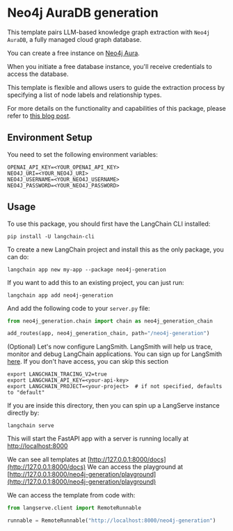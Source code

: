 # Neo4j AuraDB generation

This template pairs LLM-based knowledge graph extraction with `Neo4j AuraDB`, 
a fully managed cloud graph database.

You can create a free instance on [Neo4j Aura](https://neo4j.com/cloud/platform/aura-graph-database?utm_source=langchain&utm_content=langserve).

When you initiate a free database instance, you'll receive credentials to access the database.

This template is flexible and allows users to guide the extraction process by specifying a list of node labels and relationship types.

For more details on the functionality and capabilities of this package, please refer to [this blog post](https://blog.langchain.dev/constructing-knowledge-graphs-from-text-using-openai-functions/).

## Environment Setup

You need to set the following environment variables:

```
OPENAI_API_KEY=<YOUR_OPENAI_API_KEY>
NEO4J_URI=<YOUR_NEO4J_URI>
NEO4J_USERNAME=<YOUR_NEO4J_USERNAME>
NEO4J_PASSWORD=<YOUR_NEO4J_PASSWORD>
```

## Usage

To use this package, you should first have the LangChain CLI installed:

```shell
pip install -U langchain-cli
```

To create a new LangChain project and install this as the only package, you can do:

```shell
langchain app new my-app --package neo4j-generation
```

If you want to add this to an existing project, you can just run:

```shell
langchain app add neo4j-generation
```

And add the following code to your `server.py` file:
```python
from neo4j_generation.chain import chain as neo4j_generation_chain

add_routes(app, neo4j_generation_chain, path="/neo4j-generation")
```

(Optional) Let's now configure LangSmith. 
LangSmith will help us trace, monitor and debug LangChain applications. 
You can sign up for LangSmith [here](https://smith.langchain.com/). 
If you don't have access, you can skip this section


```shell
export LANGCHAIN_TRACING_V2=true
export LANGCHAIN_API_KEY=<your-api-key>
export LANGCHAIN_PROJECT=<your-project>  # if not specified, defaults to "default"
```

If you are inside this directory, then you can spin up a LangServe instance directly by:

```shell
langchain serve
```

This will start the FastAPI app with a server is running locally at 
[http://localhost:8000](http://localhost:8000)

We can see all templates at [http://127.0.0.1:8000/docs](http://127.0.0.1:8000/docs)
We can access the playground at [http://127.0.0.1:8000/neo4j-generation/playground](http://127.0.0.1:8000/neo4j-generation/playground)  

We can access the template from code with:

```python
from langserve.client import RemoteRunnable

runnable = RemoteRunnable("http://localhost:8000/neo4j-generation")
```
